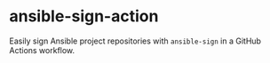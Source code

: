 # ansible-sign-action

Easily sign Ansible project repositories with `ansible-sign` in a GitHub
Actions workflow.
